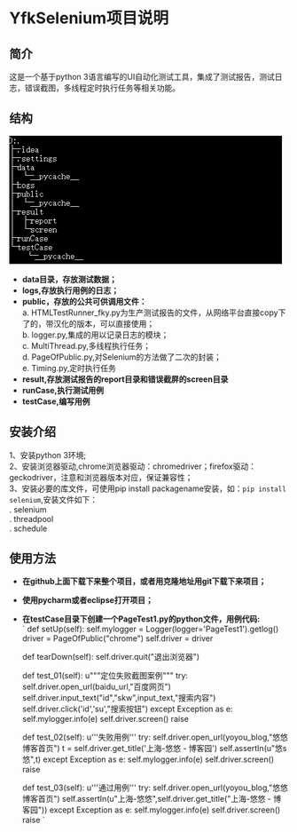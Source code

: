 # YfkSelenium项目说明
## 简介
这是一个基于python 3语言编写的UI自动化测试工具，集成了测试报告，测试日志，错误截图，多线程定时执行任务等相关功能。
## 结构
![Alt text](https://github.com/ctnyan/image/raw/master/picture/1.png)  

- **data目录，存放测试数据；**  
- **logs,存放执行用例的日志；**  
- **public，存放的公共可供调用文件：**    
a. HTMLTestRunner_fky.py为生产测试报告的文件，从网络平台直接copy下了的，带汉化的版本，可以直接使用；  
b. logger.py,集成的用以记录日志的模块；  
c. MultiThread.py,多线程执行任务；  
d. PageOfPublic.py,对Selenium的方法做了二次的封装；  
e. Timing.py,定时执行任务  
- **result,存放测试报告的report目录和错误截屏的screen目录**  
- **runCase,执行测试用例**  
- **testCase,编写用例**  

## 安装介绍
1、安装python 3环境;  
2、安装浏览器驱动,chrome浏览器驱动：chromedriver；firefox驱动：geckodriver，注意和浏览器版本对应，保证兼容性；  
3、安装必要的库文件，可使用pip install packagename安装，如：`pip install selenium`,安装文件如下：    
. selenium   
. threadpool  
. schedule  
## 使用方法 
- **在github上面下载下来整个项目，或者用克隆地址用git下载下来项目；**  
- **使用pycharm或者eclipse打开项目；**  
- **在testCase目录下创建一个PageTest1.py的python文件，用例代码:**   
`    def setUp(self):
        self.mylogger = Logger(logger='PageTest1').getlog()
        driver = PageOfPublic("chrome")
        self.driver = driver

    def tearDown(self):
        self.driver.quit("退出浏览器")

    def test_01(self):
        u"""定位失败截图案例"""
        try:
            self.driver.open_url(baidu_url,"百度网页")
            self.driver.input_text("id","skw",input_text,"搜索内容")
            self.driver.click('id','su',"搜索按钮")
        except Exception as e:
            self.mylogger.info(e)
            self.driver.screen()
            raise

    def test_02(self):
        u'''失败用例'''
        try:
            self.driver.open_url(yoyou_blog,"悠悠博客首页")
            t = self.driver.get_title('上海-悠悠 - 博客园')
            self.assertIn(u"悠s悠",t)
        except Exception as e:
            self.mylogger.info(e)
            self.driver.screen()
            raise

    def test_03(self):
        u'''通过用例'''
        try:
            self.driver.open_url(yoyou_blog,"悠悠博客首页")
            self.assertIn(u"上海-悠悠",self.driver.get_title("上海-悠悠 - 博客园"))
        except Exception as e:
            self.mylogger.info(e)
            self.driver.screen()
            raise
`


    
    


